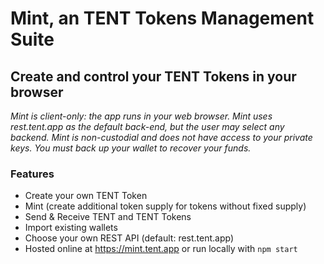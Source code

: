 # Mint, an TENT Tokens Management Suite

## Create and control your TENT Tokens in your browser

_Mint is client-only: the app runs in your web browser. Mint uses rest.tent.app as the default back-end, but the user may select any backend. Mint is non-custodial and does not have access to your private keys. You must back up your wallet to recover your funds._

### Features

- Create your own TENT Token
- Mint (create additional token supply for tokens without fixed supply)
- Send & Receive TENT and TENT Tokens
- Import existing wallets
- Choose your own REST API (default: rest.tent.app)
- Hosted online at https://mint.tent.app or run locally with `npm start`